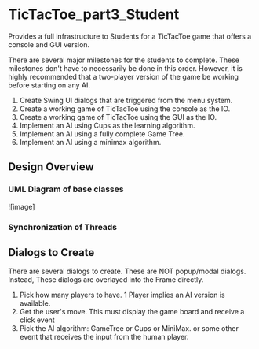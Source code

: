 # TicTacToe_part3_Student
Provides a full infrastructure to Students for a TicTacToe game that offers a console and GUI version.

There are several major milestones for the students to complete. These milestones don't have to 
necessarily be done in this order. However, it is highly recommended that a two-player version of
the game be working before starting on any AI.
1. Create Swing UI dialogs that are triggered from the menu system.
2. Create a working game of TicTacToe using the console as the IO.
3. Create a working game of TicTacToe using the GUI as the IO.
4. Implement an AI using Cups as the learning algorithm.
5. Implement an AI using a fully complete Game Tree.
6. Implement an AI using a minimax algorithm.

## Design Overview
### UML Diagram of base classes
![image]
### Synchronization of Threads

## Dialogs to Create
There are several dialogs to create. These are NOT popup/modal dialogs. Instead,
These dialogs are overlayed into the Frame directly.

1. Pick how many players to have. 1 Player implies an AI version is available.
2. Get the user's move. This must display the game board and receive a click event
3. Pick the AI algorithm: GameTree or Cups or MiniMax.
or some other event that receives the input from the human player.
